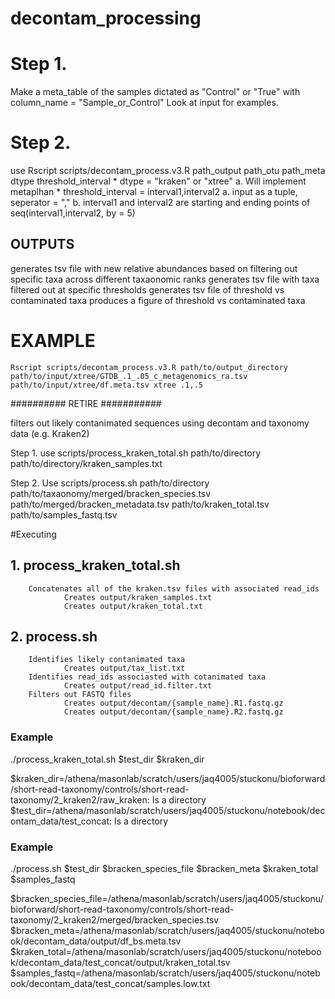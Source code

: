 # decontam_processing

# Step 1.
Make a meta_table of the samples dictated as "Control" or "True" with column_name = "Sample_or_Control"
    Look at input for examples.

# Step 2.
use Rscript scripts/decontam_process.v3.R path_output path_otu path_meta dtype threshold_interval
    * dtype = "kraken" or "xtree"
        a. Will implement metaplhan
    * threshold_interval = interval1,interval2
        a. input as a tuple, seperator = ","
        b. interval1 and interval2 are starting and ending points of seq(interval1,interval2, by = 5)

## OUTPUTS
generates tsv file with new relative abundances based on filtering out specific taxa across different taxaonomic ranks
generates tsv file with taxa filtered out at specific thresholds
generates tsv file of threshold vs contaminated taxa
produces a figure of threshold vs contaminated taxa


# EXAMPLE
    Rscript scripts/decontam_process.v3.R path/to/output_directory path/to/input/xtree/GTDB_.1_.05_c_metagenomics_ra.tsv path/to/input/xtree/df.meta.tsv xtree .1,.5



########## RETIRE ###########


filters out likely contanimated sequences using decontam and taxonomy data (e.g. Kraken2)

Step 1.
use scripts/process_kraken_total.sh path/to/directory path/to/directory/kraken_samples.txt

Step 2.
Use scripts/process.sh path/to/directory path/to/taxaonomy/merged/bracken_species.tsv path/to/merged/bracken_metadata.tsv path/to/kraken_total.tsv path/to/samples_fastq.tsv


#Executing
## 1. process_kraken_total.sh
        Concatenates all of the kraken.tsv files with associated read_ids
                Creates output/kraken_samples.txt
                Creates output/kraken_total.txt
## 2. process.sh
        Identifies likely contanimated taxa
                Creates output/tax_list.txt
        Identifies read_ids associasted with cotanimated taxa
                Creates output/read_id.filter.txt
        Filters out FASTQ files
                Creates output/decontam/{sample_name}.R1.fastq.gz
                Creates output/decontam/{sample_name}.R2.fastq.gz

### Example
./process_kraken_total.sh $test_dir $kraken_dir

$kraken_dir=/athena/masonlab/scratch/users/jaq4005/stuckonu/bioforward/short-read-taxonomy/controls/short-read-taxonomy/2_kraken2/raw_kraken: Is a directory
$test_dir=/athena/masonlab/scratch/users/jaq4005/stuckonu/notebook/decontam_data/test_concat: Is a directory

### Example
./process.sh $test_dir $bracken_species_file $bracken_meta $kraken_total $samples_fastq 

$bracken_species_file=/athena/masonlab/scratch/users/jaq4005/stuckonu/bioforward/short-read-taxonomy/controls/short-read-taxonomy/2_kraken2/merged/bracken_species.tsv
$bracken_meta=/athena/masonlab/scratch/users/jaq4005/stuckonu/notebook/decontam_data/output/df_bs.meta.tsv
$kraken_total=/athena/masonlab/scratch/users/jaq4005/stuckonu/notebook/decontam_data/test_concat/output/kraken_total.tsv
$samples_fastq=/athena/masonlab/scratch/users/jaq4005/stuckonu/notebook/decontam_data/test_concat/samples.low.txt
